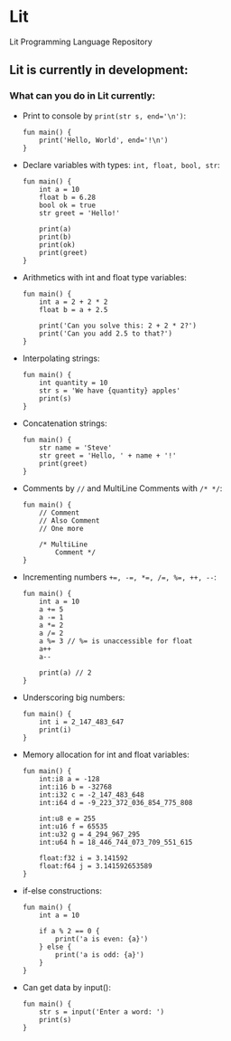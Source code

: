 # Lit
Lit Programming Language Repository

## Lit is currently in development:
### What can you do in Lit currently:

- Print to console by `print(str s, end='\n')`:

      fun main() {
          print('Hello, World', end='!\n')
      }
- Declare variables with types: `int, float, bool, str`:

      fun main() {
          int a = 10
          float b = 6.28
          bool ok = true
          str greet = 'Hello!'

          print(a)
          print(b)
          print(ok)
          print(greet)
      }
- Arithmetics with int and float type variables:

      fun main() {
          int a = 2 + 2 * 2
          float b = a + 2.5

          print('Can you solve this: 2 + 2 * 2?')
          print('Can you add 2.5 to that?')
      }
- Interpolating strings:

      fun main() {
          int quantity = 10
          str s = 'We have {quantity} apples'
          print(s)
      }
- Concatenation strings:

      fun main() {
          str name = 'Steve'
          str greet = 'Hello, ' + name + '!'
          print(greet)
      }
- Comments by `//` and MultiLine Comments with `/* */`:

      fun main() {
          // Comment
          // Also Comment
          // One more

          /* MultiLine
              Comment */
      }
- Incrementing numbers `+=, -=, *=, /=, %=, ++, --`:

      fun main() {
          int a = 10
          a += 5
          a -= 1
          a *= 2
          a /= 2
          a %= 3 // %= is unaccessible for float
          a++
          a--
          
          print(a) // 2
      }
- Underscoring big numbers:

      fun main() {
          int i = 2_147_483_647
          print(i)
      }
- Memory allocation for int and float variables:

      fun main() {
          int:i8 a = -128
          int:i16 b = -32768
          int:i32 c = -2_147_483_648
          int:i64 d = -9_223_372_036_854_775_808
          
          int:u8 e = 255
          int:u16 f = 65535
          int:u32 g = 4_294_967_295
          int:u64 h = 18_446_744_073_709_551_615
          
          float:f32 i = 3.141592
          float:f64 j = 3.141592653589
      }
- if-else constructions:

      fun main() {
          int a = 10
          
          if a % 2 == 0 {
              print('a is even: {a}')
          } else {
              print('a is odd: {a}')
          }
      }
- Can get data by input():

      fun main() {
          str s = input('Enter a word: ')
          print(s)
      }
